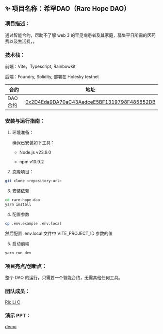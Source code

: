 ## ✨ 项目名称：希罕DAO（Rare Hope DAO）

### 项目描述：

通过智能合约，帮助不了解 web 3 的罕见病患者及其家庭，募集平日所需的医药费以及生活费，。

### 技术栈：

前端：Vite，Typescript, Rainbowkit

后端：Foundry, Solidity, 部署在 Holesky testnet

| 合约     | 地址                                                                                                                               |
| -------- | ---------------------------------------------------------------------------------------------------------------------------------- |
| DAO 合约 | [0x2D4Eda9DA70aC43AedceE5BF1319798F485852DB](https://holesky.etherscan.io/address/0x2D4Eda9DA70aC43AedceE5BF1319798F485852DB#code) |

### 安装与运行指南：

1. 环境准备：

   确保已安装如下工具：

   - Node.js v23.9.0

   - npm v10.9.2

2. 克隆项目：

```bash
git clone <repository-url>
```

3. 安装依赖

```bash
cd rare-hope-dao
yarn install
```

4. 配置参数

```bash
cp .env.example .env.local
```

然后配置 .env.local 文件中 VITE_PROJECT_ID 参数的值

5. 启动前端

```bash
yarn run dev
```

### 项目亮点/创新点：

整个 DAO 的运行，只需要一个智能合约，无需其他任何工具。

### 团队成员：

[Ric Li C](https://x.com/RicBuidler)

### 演示 PPT：

[demo](public/demo.pptx)
